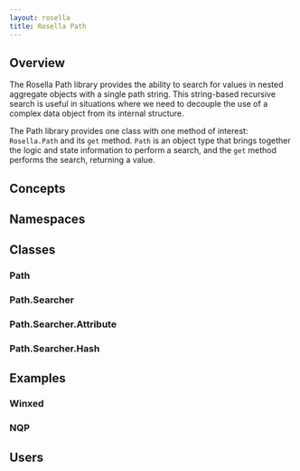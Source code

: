 ```yaml
---
layout: rosella
title: Rosella Path
---
```


## Overview

The Rosella Path library provides the ability to search for values in nested
aggregate objects with a single path string. This string-based recursive
search is useful in situations where we need to decouple the use of a complex
data object from its internal structure.

The Path library provides one class with one method of interest:
`Rosella.Path` and its `get` method. `Path` is an object type that brings
together the logic and state information to perform a search, and the `get`
method performs the search, returning a value.

## Concepts

## Namespaces

## Classes

### Path

### Path.Searcher

### Path.Searcher.Attribute

### Path.Searcher.Hash

## Examples

### Winxed

### NQP

## Users
